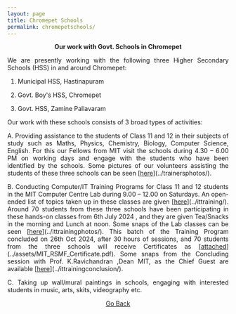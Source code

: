 ```yaml
---
layout: page
title: Chromepet Schools
permalink: chromepetschools/
---
```


<p style="text-align: center;"><strong>Our work with Govt. Schools in Chromepet</strong></p>

<p style="text-align:justify; text-justify: inter-word">We are presently working with the following three Higher Secondary Schools (HSS) in and around Chromepet:</p>

1. <p style="text-align:justify; text-justify: inter-word">Municipal HSS, Hastinapuram</p>
2. <p style="text-align:justify; text-justify: inter-word">Govt. Boy's HSS, Chromepet</p>
3. <p style="text-align:justify; text-justify: inter-word">Govt. HSS, Zamine Pallavaram</p>

<p style="text-align:justify; text-justify: inter-word">Our work with these schools consists of 3 broad types of activities:</p>

<p style="text-align:justify; text-justify: inter-word">A. Providing assistance to the students of Class 11 and 12 in their subjects of study such as Maths, Physics, Chemistry, Biology, Computer Science, English. For this our Fellows from MIT visit the schools during 4.30 – 6.00 PM on working days and engage with the students who have been identified by the schools. Some pictures of our volunteers assisting the students of these three schools can be seen [<span style="text-decoration: underline">here</span>](../trainersphotos/).</p>

<p style="text-align:justify; text-justify: inter-word">B. Conducting Computer/IT Training Programs for Class 11 and 12 students in the MIT Computer Centre Lab during 9.00 – 12.00 on Saturdays. An open-ended list of topics taken up in these classes are given [<span style="text-decoration: underline">here</span>](../ittraining/). Around 70 students from these three schools have been participating in these hands-on classes from 6th July 2024 , and they are given Tea/Snacks in the morning and Lunch at noon. Some snaps of the Lab classes can be seen [<span style="text-decoration: underline">here</span>](../ittrainingphotos/). This batch of the Training Program concluded on 26th Oct 2024, after 30 hours of sessions, and 70 students from the three schools will receive Certificates as [<span style="text-decoration: underline">attached</span>](../assets/MIT_RSMF_Certificate.pdf). Some snaps from the Concluding session with Prof. K.Ravichandran ,Dean MIT, as the Chief Guest are available [<span style="text-decoration: underline">here</span>](../ittrainingconclusion/).</p>

<p style="text-align:justify; text-justify: inter-word">C. Taking up wall/mural paintings in schools, engaging with interested students in music, arts, skits, videography etc.</p>

<p style="text-align: center;"><a href="#" onClick="history.go(-1)">Go Back</a></p>
